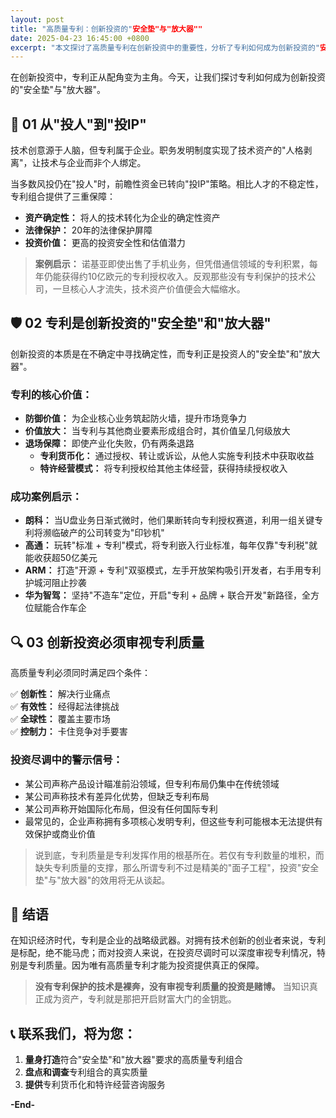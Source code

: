 ```yaml
---
layout: post
title: "高质量专利：创新投资的"安全垫"与"放大器""
date: 2025-04-23 16:45:00 +0800
excerpt: "本文探讨了高质量专利在创新投资中的重要性，分析了专利如何成为创新投资的"安全垫"与"放大器"，并强调了专利质量对投资成功的关键作用。"
---
```


在创新投资中，专利正从配角变为主角。今天，让我们探讨专利如何成为创新投资的"安全垫"与"放大器"。

## 🔄 01 从"投人"到"投IP"

技术创意源于人脑，但专利属于企业。职务发明制度实现了技术资产的"人格剥离"，让技术与企业而非个人绑定。

当多数风投仍在"投人"时，前瞻性资金已转向"投IP"策略。相比人才的不稳定性，专利组合提供了三重保障：

- **资产确定性：** 将人的技术转化为企业的确定性资产
- **法律保护：** 20年的法律保护屏障
- **投资价值：** 更高的投资安全性和估值潜力

> **案例启示：** 诺基亚即使出售了手机业务，但凭借通信领域的专利积累，每年仍能获得约10亿欧元的专利授权收入。反观那些没有专利保护的技术公司，一旦核心人才流失，技术资产价值便会大幅缩水。

## 🛡️ 02 专利是创新投资的"安全垫"和"放大器"

创新投资的本质是在不确定中寻找确定性，而专利正是投资人的"安全垫"和"放大器"。

### **专利的核心价值：**

- **防御价值：** 为企业核心业务筑起防火墙，提升市场竞争力
- **价值放大：** 当专利与其他商业要素形成组合时，其价值呈几何级放大
- **退场保障：** 即使产业化失败，仍有两条退路
  - **专利货币化：** 通过授权、转让或诉讼，从他人实施专利技术中获取收益
  - **特许经营模式：** 将专利授权给其他主体经营，获得持续授权收入

### **成功案例启示：**

- **朗科：** 当U盘业务日渐式微时，他们果断转向专利授权赛道，利用一组关键专利将濒临破产的公司转变为"印钞机"
- **高通：** 玩转"标准 + 专利"模式，将专利嵌入行业标准，每年仅靠"专利税"就能收获超50亿美元
- **ARM：** 打造"开源 + 专利"双驱模式，左手开放架构吸引开发者，右手用专利护城河阻止抄袭
- **华为智驾：** 坚持"不造车"定位，开启"专利 + 品牌 + 联合开发"新路径，全方位赋能合作车企

## 🔍 03 创新投资必须审视专利质量

高质量专利必须同时满足四个条件：

✅ **创新性：** 解决行业痛点  
✅ **有效性：** 经得起法律挑战  
✅ **全球性：** 覆盖主要市场  
✅ **控制力：** 卡住竞争对手要害  

### **投资尽调中的警示信号：**

- 某公司声称产品设计瞄准前沿领域，但专利布局仍集中在传统领域
- 某公司声称技术有差异化优势，但缺乏专利布局
- 某公司声称开始国际化布局，但没有任何国际专利
- 最常见的，企业声称拥有多项核心发明专利，但这些专利可能根本无法提供有效保护或商业价值

> 说到底，专利质量是专利发挥作用的根基所在。若仅有专利数量的堆积，而缺失专利质量的支撑，那么所谓专利不过是精美的"面子工程"，投资"安全垫"与"放大器"的效用将无从谈起。

## 💎 结语

在知识经济时代，专利是企业的战略级武器。对拥有技术创新的创业者来说，专利是标配，绝不能马虎；而对投资人来说，在投资尽调时可以深度审视专利情况，特别是专利质量。因为唯有高质量专利才能为投资提供真正的保障。

> **没有专利保护的技术是裸奔，没有审视专利质量的投资是赌博。** 当知识真正成为资产，专利就是那把开启财富大门的金钥匙。

## 📞 联系我们，将为您：

1. **量身打造**符合"安全垫"和"放大器"要求的高质量专利组合
2. **盘点和调查**专利组合的真实质量  
3. **提供**专利货币化和特许经营咨询服务

**-End-**